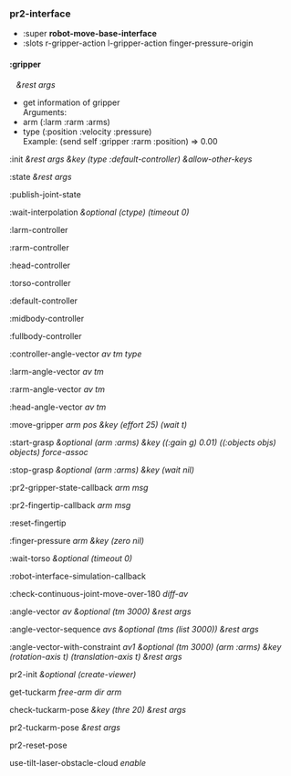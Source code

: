### pr2-interface
- :super **robot-move-base-interface**
- :slots r-gripper-action l-gripper-action finger-pressure-origin 



#### :gripper
&nbsp;&nbsp;&nbsp;*&rest* *args* 

- get information of gripper <br>
Arguments: <br>
 - arm (:larm :rarm :arms) <br>
 - type (:position :velocity :pressure) <br>
Example: (send self :gripper :rarm :position) => 0.00 <br>


:init *&rest* *args* *&key* *(type :default-controller)* *&allow-other-keys* 

:state *&rest* *args* 

:publish-joint-state 

:wait-interpolation *&optional* *(ctype)* *(timeout 0)* 

:larm-controller 

:rarm-controller 

:head-controller 

:torso-controller 

:default-controller 

:midbody-controller 

:fullbody-controller 

:controller-angle-vector *av* *tm* *type* 

:larm-angle-vector *av* *tm* 

:rarm-angle-vector *av* *tm* 

:head-angle-vector *av* *tm* 

:move-gripper *arm* *pos* *&key* *(effort 25)* *(wait t)* 

:start-grasp *&optional* *(arm :arms)* *&key* *((:gain g) 0.01)* *((:objects objs) objects)* *force-assoc* 

:stop-grasp *&optional* *(arm :arms)* *&key* *(wait nil)* 

:pr2-gripper-state-callback *arm* *msg* 

:pr2-fingertip-callback *arm* *msg* 

:reset-fingertip 

:finger-pressure *arm* *&key* *(zero nil)* 

:wait-torso *&optional* *(timeout 0)* 

:robot-interface-simulation-callback 

:check-continuous-joint-move-over-180 *diff-av* 

:angle-vector *av* *&optional* *(tm 3000)* *&rest* *args* 

:angle-vector-sequence *avs* *&optional* *(tms (list 3000))* *&rest* *args* 

:angle-vector-with-constraint *av1* *&optional* *(tm 3000)* *(arm :arms)* *&key* *(rotation-axis t)* *(translation-axis t)* *&rest* *args* 


pr2-init *&optional* *(create-viewer)* 

get-tuckarm *free-arm* *dir* *arm* 

check-tuckarm-pose *&key* *(thre 20)* *&rest* *args* 

pr2-tuckarm-pose *&rest* *args* 

pr2-reset-pose 

use-tilt-laser-obstacle-cloud *enable* 

